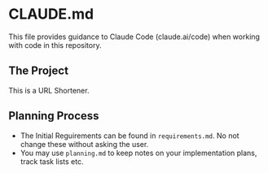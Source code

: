 # CLAUDE.md

This file provides guidance to Claude Code (claude.ai/code) when working with code in this repository.

## The Project

This is a URL Shortener.

## Planning Process

- The Initial Reguirements can be found in `requirements.md`. No not change these without asking the user.
- You may use `planning.md` to keep notes on your implementation plans, track task lists etc.
